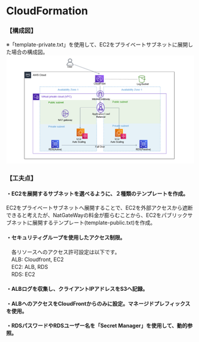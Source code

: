# CloudFormation

### 【構成図】<br>
※「template-private.txt」を使用して、EC2をプライベートサブネットに展開した場合の構成図。
![configuration.png](configuration.png)

### 【工夫点】  
#### ・EC2を展開するサブネットを選べるように、２種類のテンプレートを作成。  
  EC2をプライベートサブネットへ展開することで、EC2を外部アクセスから遮断できると考えたが、NatGateWayの料金が膨らむことから、EC2をパブリックサブネットに展開するテンプレート(template-public.txt)を作成。  
  
#### ・セキュリティグループを使用したアクセス制限。  
　各リソースへのアクセス許可設定は以下です。  
　ALB: Cloudfront, EC2  
　EC2: ALB, RDS  
　RDS: EC2  
  
#### ・ALBログを収集し、クライアントIPアドレスをS3へ記録。  
  
#### ・ALBへのアクセスをCloudFrontからのみに設定。マネージドプレフィックスを使用。  
  
#### ・RDSパスワードやRDSユーザー名を「Secret Manager」を使用して、動的参照。
